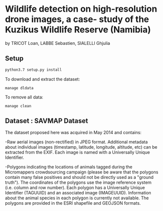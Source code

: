 # Wildlife detection on high-resolution drone images, a case- study of the Kuzikus Wildlife Reserve (Namibia)
by TRICOT Loan, LABBE Sebastien, SIALELLI Ghjulia


## Setup
```sh
python3.7 setup.py install
```

To download and extract the dataset:
```
manage dldata
```

To remove all data:
```
manage clean
```

## Dataset : SAVMAP Dataset

The dataset proposed here was acquired in May 2014 and contains:

-Raw aerial images (non-rectified) in JPEG format. Additional metadata about individual images (timestamp, latitude, longitude, altitude, etc) can be extracted from the EXIF. Each image is named with a Universally Unique Identifier.

-Polygons indicating the locations of animals tagged during the Micromappers crowdsourcing campaign (please be aware that the polygons contain many false positives and should not be directly used as a "ground truth"). The coordinates of the polygons use the image reference system (i.e. column and row number). Each polygon has a Universally Unique Identifier (TAGUUID) and an associated image (IMAGEUUID). Information about the animal species in each polygon is currently not available. The polygons are provided in the ESRI shapefile and GEOJSON formats.
